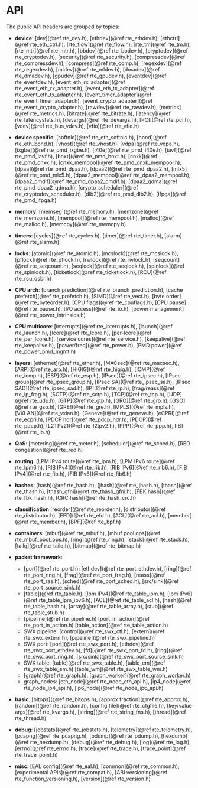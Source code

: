 API
===

<!--
  SPDX-License-Identifier: BSD-3-Clause
  Copyright(c) 2013-2017 6WIND S.A.
-->

The public API headers are grouped by topics:

- **device**:
  [dev](@ref rte_dev.h),
  [ethdev](@ref rte_ethdev.h),
  [ethctrl](@ref rte_eth_ctrl.h),
  [rte_flow](@ref rte_flow.h),
  [rte_tm](@ref rte_tm.h),
  [rte_mtr](@ref rte_mtr.h),
  [bbdev](@ref rte_bbdev.h),
  [cryptodev](@ref rte_cryptodev.h),
  [security](@ref rte_security.h),
  [compressdev](@ref rte_compressdev.h),
  [compress](@ref rte_comp.h),
  [regexdev](@ref rte_regexdev.h),
  [mldev](@ref rte_mldev.h),
  [dmadev](@ref rte_dmadev.h),
  [gpudev](@ref rte_gpudev.h),
  [eventdev](@ref rte_eventdev.h),
  [event_eth_rx_adapter](@ref rte_event_eth_rx_adapter.h),
  [event_eth_tx_adapter](@ref rte_event_eth_tx_adapter.h),
  [event_timer_adapter](@ref rte_event_timer_adapter.h),
  [event_crypto_adapter](@ref rte_event_crypto_adapter.h),
  [rawdev](@ref rte_rawdev.h),
  [metrics](@ref rte_metrics.h),
  [bitrate](@ref rte_bitrate.h),
  [latency](@ref rte_latencystats.h),
  [devargs](@ref rte_devargs.h),
  [PCI](@ref rte_pci.h),
  [vdev](@ref rte_bus_vdev.h),
  [vfio](@ref rte_vfio.h)

- **device specific**:
  [softnic](@ref rte_eth_softnic.h),
  [bond](@ref rte_eth_bond.h),
  [vhost](@ref rte_vhost.h),
  [vdpa](@ref rte_vdpa.h),
  [ixgbe](@ref rte_pmd_ixgbe.h),
  [i40e](@ref rte_pmd_i40e.h),
  [iavf](@ref rte_pmd_iavf.h),
  [bnxt](@ref rte_pmd_bnxt.h),
  [cnxk](@ref rte_pmd_cnxk.h),
  [cnxk_mempool](@ref rte_pmd_cnxk_mempool.h),
  [dpaa](@ref rte_pmd_dpaa.h),
  [dpaa2](@ref rte_pmd_dpaa2.h),
  [mlx5](@ref rte_pmd_mlx5.h),
  [dpaa2_mempool](@ref rte_dpaa2_mempool.h),
  [dpaa2_cmdif](@ref rte_pmd_dpaa2_cmdif.h),
  [dpaa2_qdma](@ref rte_pmd_dpaa2_qdma.h),
  [crypto_scheduler](@ref rte_cryptodev_scheduler.h),
  [dlb2](@ref rte_pmd_dlb2.h),
  [ifpga](@ref rte_pmd_ifpga.h)

- **memory**:
  [memseg](@ref rte_memory.h),
  [memzone](@ref rte_memzone.h),
  [mempool](@ref rte_mempool.h),
  [malloc](@ref rte_malloc.h),
  [memcpy](@ref rte_memcpy.h)

- **timers**:
  [cycles](@ref rte_cycles.h),
  [timer](@ref rte_timer.h),
  [alarm](@ref rte_alarm.h)

- **locks**:
  [atomic](@ref rte_atomic.h),
  [mcslock](@ref rte_mcslock.h),
  [pflock](@ref rte_pflock.h),
  [rwlock](@ref rte_rwlock.h),
  [seqcount](@ref rte_seqcount.h),
  [seqlock](@ref rte_seqlock.h),
  [spinlock](@ref rte_spinlock.h),
  [ticketlock](@ref rte_ticketlock.h),
  [RCU](@ref rte_rcu_qsbr.h)

- **CPU arch**:
  [branch prediction](@ref rte_branch_prediction.h),
  [cache prefetch](@ref rte_prefetch.h),
  [SIMD](@ref rte_vect.h),
  [byte order](@ref rte_byteorder.h),
  [CPU flags](@ref rte_cpuflags.h),
  [CPU pause](@ref rte_pause.h),
  [I/O access](@ref rte_io.h),
  [power management](@ref rte_power_intrinsics.h)

- **CPU multicore**:
  [interrupts](@ref rte_interrupts.h),
  [launch](@ref rte_launch.h),
  [lcore](@ref rte_lcore.h),
  [per-lcore](@ref rte_per_lcore.h),
  [service cores](@ref rte_service.h),
  [keepalive](@ref rte_keepalive.h),
  [power/freq](@ref rte_power.h),
  [PMD power](@ref rte_power_pmd_mgmt.h)

- **layers**:
  [ethernet](@ref rte_ether.h),
  [MACsec](@ref rte_macsec.h),
  [ARP](@ref rte_arp.h),
  [HIGIG](@ref rte_higig.h),
  [ICMP](@ref rte_icmp.h),
  [ESP](@ref rte_esp.h),
  [IPsec](@ref rte_ipsec.h),
  [IPsec group](@ref rte_ipsec_group.h),
  [IPsec SA](@ref rte_ipsec_sa.h),
  [IPsec SAD](@ref rte_ipsec_sad.h),
  [IP](@ref rte_ip.h),
  [frag/reass](@ref rte_ip_frag.h),
  [SCTP](@ref rte_sctp.h),
  [TCP](@ref rte_tcp.h),
  [UDP](@ref rte_udp.h),
  [GTP](@ref rte_gtp.h),
  [GRO](@ref rte_gro.h),
  [GSO](@ref rte_gso.h),
  [GRE](@ref rte_gre.h),
  [MPLS](@ref rte_mpls.h),
  [VXLAN](@ref rte_vxlan.h),
  [Geneve](@ref rte_geneve.h),
  [eCPRI](@ref rte_ecpri.h),
  [PDCP hdr](@ref rte_pdcp_hdr.h),
  [PDCP](@ref rte_pdcp.h),
  [L2TPv2](@ref rte_l2tpv2.h),
  [PPP](@ref rte_ppp.h),
  [IB](@ref rte_ib.h)

- **QoS**:
  [metering](@ref rte_meter.h),
  [scheduler](@ref rte_sched.h),
  [RED congestion](@ref rte_red.h)

- **routing**:
  [LPM IPv4 route](@ref rte_lpm.h),
  [LPM IPv6 route](@ref rte_lpm6.h),
  [RIB IPv4](@ref rte_rib.h),
  [RIB IPv6](@ref rte_rib6.h),
  [FIB IPv4](@ref rte_fib.h),
  [FIB IPv6](@ref rte_fib6.h)

- **hashes**:
  [hash](@ref rte_hash.h),
  [jhash](@ref rte_jhash.h),
  [thash](@ref rte_thash.h),
  [thash_gfni](@ref rte_thash_gfni.h),
  [FBK hash](@ref rte_fbk_hash.h),
  [CRC hash](@ref rte_hash_crc.h)

- **classification**
  [reorder](@ref rte_reorder.h),
  [distributor](@ref rte_distributor.h),
  [EFD](@ref rte_efd.h),
  [ACL](@ref rte_acl.h),
  [member](@ref rte_member.h),
  [BPF](@ref rte_bpf.h)

- **containers**:
  [mbuf](@ref rte_mbuf.h),
  [mbuf pool ops](@ref rte_mbuf_pool_ops.h),
  [ring](@ref rte_ring.h),
  [stack](@ref rte_stack.h),
  [tailq](@ref rte_tailq.h),
  [bitmap](@ref rte_bitmap.h)

- **packet framework**:
  * [port](@ref rte_port.h):
    [ethdev](@ref rte_port_ethdev.h),
    [ring](@ref rte_port_ring.h),
    [frag](@ref rte_port_frag.h),
    [reass](@ref rte_port_ras.h),
    [sched](@ref rte_port_sched.h),
    [src/sink](@ref rte_port_source_sink.h)
  * [table](@ref rte_table.h):
    [lpm IPv4](@ref rte_table_lpm.h),
    [lpm IPv6](@ref rte_table_lpm_ipv6.h),
    [ACL](@ref rte_table_acl.h),
    [hash](@ref rte_table_hash.h),
    [array](@ref rte_table_array.h),
    [stub](@ref rte_table_stub.h)
  * [pipeline](@ref rte_pipeline.h)
    [port_in_action](@ref rte_port_in_action.h)
    [table_action](@ref rte_table_action.h)
  * SWX pipeline:
    [control](@ref rte_swx_ctl.h),
    [extern](@ref rte_swx_extern.h),
    [pipeline](@ref rte_swx_pipeline.h)
  * SWX port:
    [port](@ref rte_swx_port.h),
    [ethdev](@ref rte_swx_port_ethdev.h),
    [fd](@ref rte_swx_port_fd.h),
    [ring](@ref rte_swx_port_ring.h),
    [src/sink](@ref rte_swx_port_source_sink.h)
  * SWX table:
    [table](@ref rte_swx_table.h),
    [table_em](@ref rte_swx_table_em.h)
    [table_wm](@ref rte_swx_table_wm.h)
  * [graph](@ref rte_graph.h):
    [graph_worker](@ref rte_graph_worker.h)
  * graph_nodes:
    [eth_node](@ref rte_node_eth_api.h),
    [ip4_node](@ref rte_node_ip4_api.h),
    [ip6_node](@ref rte_node_ip6_api.h)

- **basic**:
  [bitops](@ref rte_bitops.h),
  [approx fraction](@ref rte_approx.h),
  [random](@ref rte_random.h),
  [config file](@ref rte_cfgfile.h),
  [key/value args](@ref rte_kvargs.h),
  [string](@ref rte_string_fns.h),
  [thread](@ref rte_thread.h)

- **debug**:
  [jobstats](@ref rte_jobstats.h),
  [telemetry](@ref rte_telemetry.h),
  [pcapng](@ref rte_pcapng.h),
  [pdump](@ref rte_pdump.h),
  [hexdump](@ref rte_hexdump.h),
  [debug](@ref rte_debug.h),
  [log](@ref rte_log.h),
  [errno](@ref rte_errno.h),
  [trace](@ref rte_trace.h),
  [trace_point](@ref rte_trace_point.h)

- **misc**:
  [EAL config](@ref rte_eal.h),
  [common](@ref rte_common.h),
  [experimental APIs](@ref rte_compat.h),
  [ABI versioning](@ref rte_function_versioning.h),
  [version](@ref rte_version.h)
